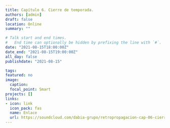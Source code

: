 ```yaml
---
title: Capítulo 6. Cierre de temporada.
authors: [admin]
draft: false
location: Online
summary: ""

# Talk start and end times.
#   End time can optionally be hidden by prefixing the line with `#`.
date: "2021-08-15T18:00:00Z"
date_end: "2021-08-15T19:00:00Z"
all_day: false
publishdate: "2021-08-15"

tags:
featured: no
image:
  caption:
  focal_point: Smart
projects: []
links:
- icon: link
  icon_pack: fas
  name: Enlace
  url: https://soundcloud.com/dabia-grupo/retropropagacion-cap-06-cierre-de-temporada
---
```


 

